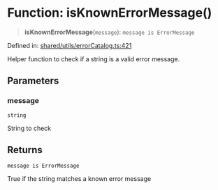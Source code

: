 # Function: isKnownErrorMessage()

> **isKnownErrorMessage**(`message`): `message is ErrorMessage`

Defined in: [shared/utils/errorCatalog.ts:421](https://github.com/Nick2bad4u/Uptime-Watcher/blob/main/shared/utils/errorCatalog.ts#L421)

Helper function to check if a string is a valid error message.

## Parameters

### message

`string`

String to check

## Returns

`message is ErrorMessage`

True if the string matches a known error message
